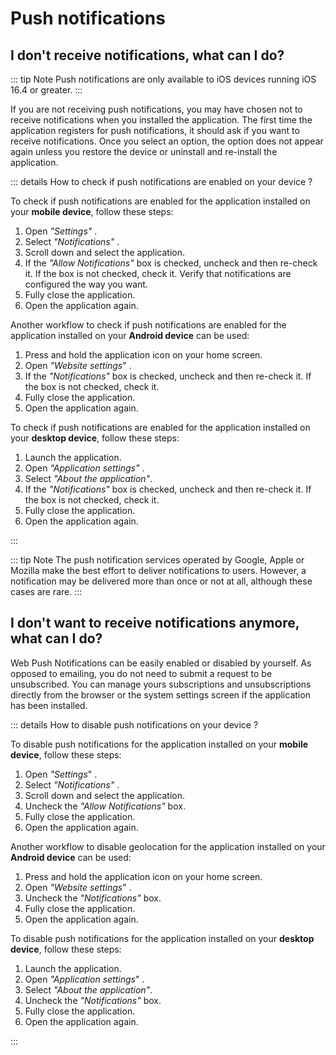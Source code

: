 # Push notifications

## I don't receive notifications, what can I do?

::: tip Note
Push notifications are only available to iOS devices running iOS 16.4 or greater.
:::

If you are not receiving push notifications, you may have chosen not to receive notifications when you installed the application. The first time the application registers for push notifications, it should ask if you want to receive notifications. Once you select an option, the option does not appear again unless you restore the device or uninstall and re-install the application.

::: details How to check if push notifications are enabled on your device ?

To check if push notifications are enabled for the application installed on your **mobile device**, follow these steps:
1. Open *"Settings"* <i class="las la-cog"></i>.
2. Select *"Notifications"* <i class="las la-bell"></i>.
3. Scroll down and select the application.
4. If the *"Allow Notifications"* box is checked, uncheck and then re-check it. If the box is not checked, check it. Verify that notifications are configured the way you want.
5. Fully close the application.
6. Open the application again.

Another workflow to check if push notifications are enabled for the application installed on your **Android device** can be used:
1. Press and hold the application icon on your home screen.
2. Open *"Website settings*" <i class="las la-cog"></i>.
3. If the *"Notifications"* <i class="las la-bell"></i> box is checked, uncheck and then re-check it. If the box is not checked, check it.
4. Fully close the application.
5. Open the application again.

To check if push notifications are enabled for the application installed on your **desktop device**, follow these steps:
1. Launch the application.
2. Open *"Application settings"* <i class="las la-ellipsis-v"></i>.
3. Select *"About the application"*.
4. If the *"Notifications"* <i class="las la-bell"></i> box is checked, uncheck and then re-check it. If the box is not checked, check it.
5. Fully close the application.
6. Open the application again.

:::

::: tip Note
The push notification services operated by Google, Apple or Mozilla make the best effort to deliver notifications to users. However, a notification may be delivered more than once or not at all, although these cases are rare.
:::

## I don't want to receive notifications anymore, what can I do?

Web Push Notifications can be easily enabled or disabled by yourself. As opposed to emailing, you do not need to submit a request to be unsubscribed. You can manage yours subscriptions and unsubscriptions directly from the browser or the system settings screen if the application has been installed.

::: details How to disable push notifications on your device ?

To disable push notifications for the application installed on your **mobile device**, follow these steps:
1. Open *"Settings*" <i class="las la-cog"></i>.
2. Select *"Notifications"* <i class="las la-bell"></i>.
3. Scroll down and select the application.
4. Uncheck the *"Allow Notifications"* box.
5. Fully close the application.
6. Open the application again.

Another workflow to disable geolocation for the application installed on your **Android device** can be used:
1. Press and hold the application icon on your home screen.
2. Open *"Website settings*" <i class="las la-cog"></i>.
3. Uncheck the *"Notifications"* <i class="las la-bell"></i> box.
4. Fully close the application.
5. Open the application again.

To disable push notifications for the application installed on your **desktop device**, follow these steps:
1. Launch the application.
2. Open *"Application settings*" <i class="las la-ellipsis-v"></i>.
3. Select *"About the application"*.
4. Uncheck the *"Notifications"* <i class="las la-bell"></i> box.
5. Fully close the application.
6. Open the application again.

:::